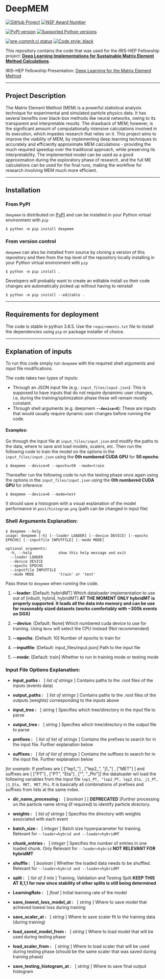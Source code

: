 # DeepMEM
[![GitHub Project](https://img.shields.io/badge/GitHub--blue?style=social&logo=GitHub)](https://github.com/mihirkatare/DeepMEM)
[![NSF Award Number](https://img.shields.io/badge/NSF-1836650-blue.svg)](https://nsf.gov/awardsearch/showAward?AWD_ID=1836650)

[![PyPI version](https://badge.fury.io/py/deepmem.svg)](https://badge.fury.io/py/deepmem)
[![Supported Python versions](https://img.shields.io/pypi/pyversions/deepmem.svg)](https://pypi.org/project/deepmem/)

[![pre-commit.ci status](https://results.pre-commit.ci/badge/github/mihirkatare/DeepMEM/main.svg)](https://results.pre-commit.ci/latest/github/mihirkatare/DeepMEM/main)
[![Code style: black](https://img.shields.io/badge/code%20style-black-000000.svg)](https://github.com/psf/black)

This repository contains the code that was used for the IRIS-HEP Fellowship project: **[Deep Learning Implementations for Sustainable Matrix Element Method Calculations](https://iris-hep.org/fellows/mihirkatare.html)**.

IRIS-HEP Fellowship Presentation:
[Deep Learning for the Matrix Element Method](https://indico.cern.ch/event/1071423/contributions/4505210/attachments/2329865/3969981/Final%20Presentation%20-%20Mihir%20Katare.pdf)

---
## **Project Description**
The Matrix Element Method (MEM) is a powerful statistical analysis technique for experimental and simulated particle physics data. It has several benefits over black-box methods like neural networks, owing to its transparent and interpretable results. The drawback of MEM; however, is the significant amount of computationally intensive calculations involved in its execution, which impedes research that relies on it. This project aims to improve the viability of MEM, by implementing deep learning techniques to accurately and efficiently approximate MEM calculations - providing the much required speedup over the traditional approach, while preserving its interpretability. The implemented model can be used as a good approximation during the exploratory phase of research, and the full ME calculations can be used for the final runs, making the workflow for research involving MEM much more efficient.

---
## Installation

### From PyPI

`deepmem` is distributed on [PyPI](https://pypi.org/project/deepmem/) and can be installed in your Python virtual environment with `pip`

```console
$ python -m pip install deepmem
```

### From version control

`deepmem` can also be installed from source by cloning a version of this repository and then from the top level of the repository locally installing in your Python virtual environment with `pip`

```console
$ python -m pip install .
```

Developers will probably want to create an editable install so their code changes are automatically picked up without having to reinstall

```console
$ python -m pip install --editable .
```

---
## **Requirements for deployment**
The code is stable in python 3.8.5. Use the `requirements.txt` file to install the dependencies using `pip` or package installer of choice.

---
## **Explanation of inputs**
To run this code simply run `deepmem` with the required shell arguments and input file modifications.


The code takes two types of inputs:
- Through an JSON input file (e.g.: `input_files/input.json`): This is supposed to have inputs that do not require dynamimc user changes, i.e, during the training/optimization phase these will remain mostly constant.
- Through shell arguments (e.g. deepmem **`--device=0`**): These are inputs that would usually require dynamic user changes before running the code.

#### **Examples**:
Go through the input file at `input_files/input.json` and modify the paths to the data, where to save and load models, scalers, etc.
Then run the following code to train the model on the options in the `input_files/input.json` using the **0th numbered CUDA GPU** for **50 epochs**:

```console
$ deepmem --device=0 --epochs=50 --mode=train
```
Thereafter run the following code to run the testing phase once again using the options in the `input_files/input.json` using the **0th numbered CUDA GPU** for inference:
```console
$ deepmem --device=0 --mode=test
```
It should save a histogram with a visual explanation of the model performance in `post/histogram.png` (path can be changed in input file)
### **Shell Arguments Explanation**:

```console
$ deepmem --help
usage: deepmem [-h] [--loader LOADER] [--device DEVICE] [--epochs EPOCHS] [--inputfile INPUTFILE] [--mode MODE]

optional arguments:
  -h, --help            show this help message and exit
  --loader LOADER
  --device DEVICE
  --epochs EPOCHS
  --inputfile INPUTFILE
  --mode MODE           'train' or 'test'
```

Pass these to `deepmem` when running the code.
1. **--loader**: [Default: hybridMT] Which dataloader implementation to use out of [inbuilt, hybrid, hybridMT]
**AT THE MOMENT ONLY hybridMT is properly supported. It loads all the data into memory and can be use for reasonably sized datasets (works comfortably with ~300k events on DGX)**

2. **--device**: [Default: None] Which numbered cuda device to use for training. Using `None` will select the CPU instead (Not recommended)

3. **--epochs**: [Default: 10] Number of epochs to train for

4. **--inputfile**: [Default: input_files/input.json] Path to the input file

5. **--mode**: [Default: train] Whether to run in training mode or testing mode

### **Input File Options Explanation**:
- **input_paths :** &nbsp; [ *list of strings* ] Contains paths to the .root files of the inputs (events data)

- **output_paths :** &nbsp; [ *list of strings* ] Contains paths to the .root files of the outputs (weights) corresponding to the inputs above

- **input_tree :** &nbsp; [ *string* ] Specifies which tree/directory in the input file to parse

- **output_tree :** &nbsp; [ *string* ] Specifies which tree/directory in the output file to parse

- **prefixes :** &nbsp; [ *list of list of strings* ] Contains the prefixes to search for in the input file. Further explanation below

- **suffixes :** &nbsp; [ *list of list of strings* ] Contains the suffixes to search for in the input file. Further explanation below

*for example:*
If prefixes are [ ["lep1_"] , ["lep2_", "j1_"] , ["MET"] ] and suffixes are [ ["PT"] , ["PT", "Eta"] , ["", "_Phi"]] the dataloader wil load the following variables from the input file `lep1_PT, "lep2_PT, lep2_Eta, j1_PT, j1_Eta, MET, MET_Phi`. It is basically all combinations of prefixes and suffixes from lists at the same index.
- **dir_name_processing :** &nbsp; [ *boolean* ] [ **DEPRECATED** ]Further processing on the particle name string (if required) to identify particle directory.

- **weights :** &nbsp; [ *list of strings* ] Specifies the directory with weights associated with each event

- **batch_size :** &nbsp; [ *integer* ] Batch size hyperparameter for training. Relevant for `--loader=hybrid and --loader=hybridMT`

- **chunk_entries :** &nbsp; [ *integer* ] Specifies the number of entries in one loaded chunk. Only Relevant for `--loader=hybrid` **NOT RELEVANT FOR hybridMT**

- **shuffle :** &nbsp; [ *boolean* ] Whether the loaded data needs to be shuffled. Relevant for `--loader=hybrid and --loader=hybridMT`

- **split :** &nbsp; [ *list of 3 ints* ] Training, Validation and Testing Split
**KEEP THIS AT 8,1,1 for now since stability of other splits is still being determined**

- **LearningRate :** &nbsp; [ *float* ] Initial learning rate of the model

- **save_lowest_loss_model_at :** &nbsp; [ *string* ] Where to save model that achieved lowest loss during training

- **save_scaler_at :** &nbsp; [ *string* ] Where to save scaler fit to the training data (during training)

- **load_saved_model_from :** &nbsp; [ *string* ] Where to load model that will be used during testing phase

- **load_scaler_from :** &nbsp; [ *string* ] Where to load scaler that will be used during testing phase (should be the same scaler that was saved during training phase)

- **save_testing_histogram_at :** &nbsp; [ *string* ] Where to save final output histogram
